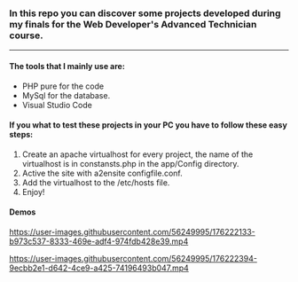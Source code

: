 ### In this repo you can discover some projects developed during my finals for the Web Developer's Advanced Technician course.
----------

#### The tools that I mainly use are:
- PHP pure for the code
- MySql for the database.
- Visual Studio Code

#### If you what to test these projects in your PC you have to follow these easy steps:
1. Create an apache virtualhost for every project, the name of the virtualhost is in constansts.php in the app/Config directory.
2. Active the site with a2ensite configfile.conf.
3. Add the virtualhost to the /etc/hosts file.
4. Enjoy!

#### Demos
https://user-images.githubusercontent.com/56249995/176222133-b973c537-8333-469e-adf4-974fdb428e39.mp4

https://user-images.githubusercontent.com/56249995/176222394-9ecbb2e1-d642-4ce9-a425-74196493b047.mp4



